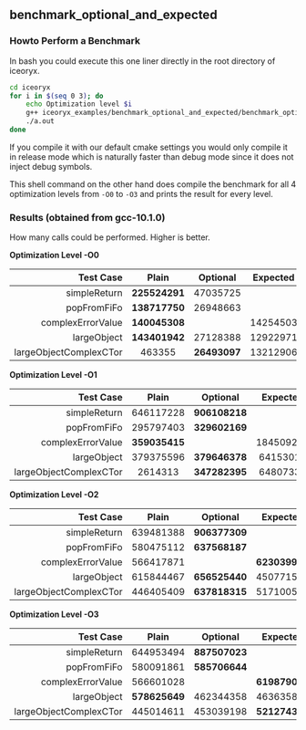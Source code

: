 ## benchmark_optional_and_expected

### Howto Perform a Benchmark
In bash you could execute this one liner directly in the root directory of iceoryx.
```sh 
cd iceoryx
for i in $(seq 0 3); do 
    echo Optimization level $i
    g++ iceoryx_examples/benchmark_optional_and_expected/benchmark_optional_and_expected.cpp iceoryx_utils/source/units/duration.cpp -Iiceoryx_utils/include -Iiceoryx_utils/platform/linux/include -pthread -O$i
    ./a.out
done
```

If you compile it with our default cmake settings you would only compile it in 
release mode which is naturally faster than debug mode since it does not inject debug symbols.

This shell command on the other hand does compile the benchmark for all 4 optimization
levels from `-O0` to `-O3` and prints the result for every level.

### Results (obtained from gcc-10.1.0)
How many calls could be performed. Higher is better.

**Optimization Level -O0**

| Test Case             | Plain       | Optional    | Expected    |
|----------------------:|:-----------:|:-----------:|:-----------:|
|simpleReturn           |**225524291**|47035725     |             |
|popFromFiFo            |**138717750**|26948663     |             |
|complexErrorValue      |**140045308**|             |14254503     |
|largeObject            |**143401942**|27128388     |12922971     |
|largeObjectComplexCTor |463355       |**26493097** |13212906     |

**Optimization Level -O1**

| Test Case             | Plain       | Optional    | Expected    |
|----------------------:|:-----------:|:-----------:|:-----------:|
|simpleReturn           |646117228    |**906108218**|             |
|popFromFiFo            |295797403    |**329602169**|             |
|complexErrorValue      |**359035415**|             |184509271    |
|largeObject            |379375596    |**379646378**|64153014     |
|largeObjectComplexCTor |2614313      |**347282395**|64807330     |

**Optimization Level -O2**

| Test Case             | Plain       | Optional    | Expected    |
|----------------------:|:-----------:|:-----------:|:-----------:|
|simpleReturn           |639481388    |**906377309**|             |
|popFromFiFo            |580475112    |**637568187**|             |
|complexErrorValue      |566417871    |             |**623039921**|
|largeObject            |615844467    |**656525440**|450771530    |
|largeObjectComplexCTor |446405409    |**637818315**|517100558    |

**Optimization Level -O3**

| Test Case             | Plain       | Optional    | Expected    |
|----------------------:|:-----------:|:-----------:|:-----------:|
|simpleReturn           |644953494    |**887507023**|             |
|popFromFiFo            |580091861    |**585706644**|             |
|complexErrorValue      |566601028    |             |**619879032**|
|largeObject            |**578625649**|462344358    |463635845    |
|largeObjectComplexCTor |445014611    |453039198    |**521274398**|
